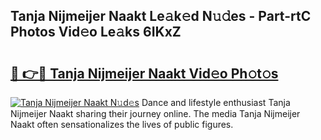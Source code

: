 ## Tanja Nijmeijer Naakt Le𝚊k𝚎d N𝚞𝚍es - Part-rtC Photos Vid𝚎o Le𝚊ks 6IKxZ

# <h2><a href="http://fb015j.evod.top/?m=Tanja+Nijmeijer+Naakt">🔗 👉🔴 Tanja Nijmeijer Naakt Vid𝚎o Ph𝚘t𝚘s</a></h2>

[![Tanja Nijmeijer Naakt N𝚞d𝚎s](https://i.imgur.com/8V9OHl7.gif)](http://fb015j.evod.top/?m=Tanja+Nijmeijer+Naakt)
Dance and lifestyle enthusiast Tanja Nijmeijer Naakt sharing their journey online. The media Tanja Nijmeijer Naakt often sensationalizes the lives of public figures. 
